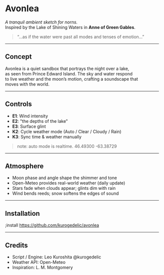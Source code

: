 # Avonlea

_A tranquil ambient sketch for norns._  
Inspired by the Lake of Shining Waters in **Anne of Green Gables**.

> “…as if the water were past all modes and tenses of emotion…”

---

## Concept

Avonlea is a quiet sandbox that portrays the night over a lake,  
as seen from Prince Edward Island. The sky and water respond  
to live weather and the moon’s motion, crafting a soundscape that  
moves with the world.

---

## Controls

- **E1**: Wind intensity
- **E2**: "the depths of the lake"
- **E3**: Surface glint
- **K2**: Cycle weather mode (Auto / Clear / Cloudy / Rain)
- **K3**: Sync time & weather manually

> note: auto mode is realtime.
> 46.49300 -63.38729

---

## Atmosphere

- Moon phase and angle shape the shimmer and tone
- Open-Meteo provides real-world weather (daily update)
- Stars fade when clouds appear; glints dim with rain
- Wind bends reeds; snow softens the edges of sound

---

## Installation

;install https://github.com/kurogedelic/avonlea

---

## Credits

- Script / Engine: Leo Kuroshita @kurogedelic
- Weather API: Open-Meteo
- Inspiration: L. M. Montgomery
